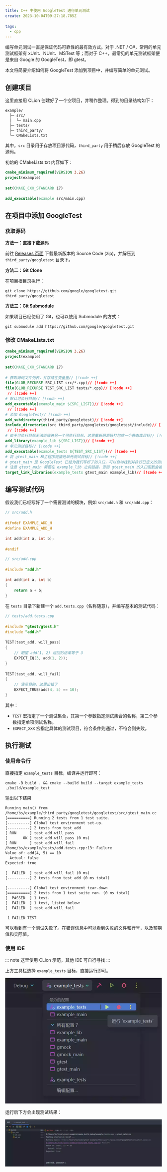 ```yaml
---
title: C++ 中使用 GoogleTest 进行单元测试
create: 2023-10-04T09:27:18.785Z

tags:
  - cpp
---
```


编写单元测试一直是保证代码可靠性的最有效方式。对于 .NET / C#，常用的单元测试框架有 xUnit、NUnit、MSTest 等；而对于 C++，最常见的单元测试框架便是来自 Google 的 GoogleTest，即 gtest。

本文将简要介绍如何将 GoogleTest 添加到项目中，并编写简单的单元测试。

## 创建项目

这里直接用 CLion 创建好了一个空项目，并稍作整理。得到的目录结构如下：

```
example/
  ├─ src/
  │  └─ main.cpp
  ├─ tests/
  ├─ third_party/
  └─ CMakeLists.txt
```

其中，`src` 目录用于存放项目源代码，`third_party` 用于稍后存放 GoogleTest 的源码。

初始的 CMakeLists.txt 内容如下：

```cmake
cmake_minimum_required(VERSION 3.26)
project(example)

set(CMAKE_CXX_STANDARD 17)

add_executable(example src/main.cpp)
```

## 在项目中添加 GoogleTest

### 获取源码

**方法一：直接下载源码**

前往 [Releases 页面](https://github.com/google/googletest/releases) 下载最新版本的 Source Code (zip)，并解压到 `third_party/googletest` 目录下。

**方法二：Git Clone**

在项目根目录执行：

```shell
git clone https://github.com/google/googletest.git third_party/googletest
```

**方法三：Git Submodule**

如果项目已经使用了 Git，也可以使用 Submodule 的方式：

```shell
git submodule add https://github.com/google/googletest.git
```

### 修改 CMakeLists.txt

```cmake
cmake_minimum_required(VERSION 3.26)
project(example)

set(CMAKE_CXX_STANDARD 17)

# 获取源码文件列表，并存储在变量里// [!code ++]
file(GLOB_RECURSE SRC_LIST src/*.cpp)// [!code ++]
file(GLOB_RECURSE TEST_SRC_LIST tests/*.cpp)// [!code ++]
 // [!code ++]
# 默认可执行目标// [!code ++]
add_executable(example_main ${SRC_LIST})// [!code ++]
 // [!code ++]
# 添加 GoogleTest// [!code ++]
add_subdirectory(third_party/googletest)// [!code ++]
include_directories(src third_party/googletest/googletest/include)// [!code ++]
 // [!code ++]
# 由于可执行目标无法链接进另一个可执行目标，这里重新把源码打包成一个静态库目标// [!code ++]
add_library(example_lib ${SRC_LIST})// [!code ++]
# 单元测试目标// [!code ++]
add_executable(example_tests ${TEST_SRC_LIST})// [!code ++]
# 将 gtest_main 和主程序链接进单元测试目标// [!code ++]
# gtest_main 是 GoogleTest 已经为我们写好了的入口，可以自动找到并执行已定义的测试// [!code ++]
# 注意 gtest_main 需要在 example_lib 之前链接，否则 gtest_main 的入口函数会被覆盖// [!code ++]
target_link_libraries(example_tests gtest_main example_lib)// [!code ++]
```

## 编写测试代码

假设我们已经写好了一个需要测试的模块，例如 `src/add.h` 和 `src/add.cpp`：

```cpp
// src/add.h

#ifndef EXAMPLE_ADD_H
#define EXAMPLE_ADD_H

int add(int a, int b);

#endif
```

```cpp
// src/add.cpp

#include "add.h"

int add(int a, int b)
{
    return a + b;
}
```

在 `tests` 目录下新建一个 `add.tests.cpp`（名称随意），并编写基本的测试代码：

```cpp
// tests/add.tests.cpp

#include "gtest/gtest.h"
#include "add.h"

TEST(test_add, will_pass)
{
    // 期望 add(1, 2) 返回的结果等于 3
    EXPECT_EQ(3, add(1, 2));
}

TEST(test_add, will_fail)
{
    // 演示目的，这里出错了
    EXPECT_TRUE(add(4, 5) == 10);
}
```

其中：

- `TEST` 宏指定了一个测试集合，其第一个参数指定测试集合的名称，第二个参数指定单项测试名称。
- `EXPECT_XXX` 宏指定具体的测试项目，符合条件则通过，不符合则失败。

## 执行测试

### 使用命令行

直接指定 `example_tests` 目标，编译并运行即可：

```shell
cmake -B build . && cmake --build build --target example_tests
./build/example_test
```

输出以下结果

```
Running main() from /home/bs/example/third_party/googletest/googletest/src/gtest_main.cc
[==========] Running 2 tests from 1 test suite.
[----------] Global test environment set-up.
[----------] 2 tests from test_add
[ RUN      ] test_add.will_pass
[       OK ] test_add.will_pass (0 ms)
[ RUN      ] test_add.will_fail
/home/bs/example/tests/add.tests.cpp:13: Failure
Value of: add(4, 5) == 10
  Actual: false
Expected: true

[  FAILED  ] test_add.will_fail (0 ms)
[----------] 2 tests from test_add (0 ms total)

[----------] Global test environment tear-down
[==========] 2 tests from 1 test suite ran. (0 ms total)
[  PASSED  ] 1 test.
[  FAILED  ] 1 test, listed below:
[  FAILED  ] test_add.will_fail

 1 FAILED TEST
```

可以看到有一个测试失败了。在错误信息中可以看到失败的文件和行号，以及预期值和实际值。

### 使用 IDE

::: note
这里使用 CLion 示范，其他 IDE 可自行寻找
:::

上方工具栏选择 `example_tests` 目标，直接运行即可。

![选择 example_tests 目标](./clion-select-target.webp)

运行后下方会出现测试结果：

![测试结果](./clion-test-result.webp)
